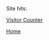 

<p>Site hits:</p>
<!--
<img alt="Visitor counter" src="./counter.php" />
<img align="left" src="./canvas.png" width="100" height="20">
-->

<a href='https://jluby127.github.io/'>Visitor Counter </a> <script type='text/javascript' src='https://www.freevisitorcounters.com/auth.php?id=bc4609a39dc1e2fdf7bf02e4c27d946b62c1cebf'></script>
<script type="text/javascript" src="https://www.freevisitorcounters.com/en/home/counter/823962/t/5"></script>

[Home](./)
